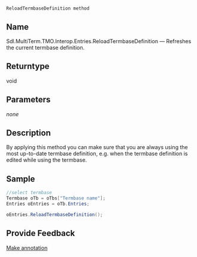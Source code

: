 

# 
    ReloadTermbaseDefinition method



## Name

Sdl.MultiTerm.TMO.Interop.Entries.ReloadTermbaseDefinition —          Refreshes the current termbase definition.



## Returntype

void



## Parameters
*none*


## Description



By applying this method you can make sure that you are always using the most up-to-date termbase definition, e.g. when the termbase definition is edited while using the termbase.



## Sample


```cs
//select termbase
Termbase oTb = oTbs["Termbase name"];
Entries oEntries = oTb.Entries;

oEntries.ReloadTermbaseDefinition();
```



## Provide Feedback

[Make annotation](mailto:sdk-feedback@sdl.com&amp;subject=Reference%20for%20Sdl.MultiTerm.TMO.Interop.Entries.ReloadTermbaseDefinition)

